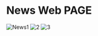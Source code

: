 # News Web PAGE

![News1](https://user-images.githubusercontent.com/47479239/58514625-1dbfa380-81ab-11e9-9a2e-055482a8ddbf.JPG)
![2](https://user-images.githubusercontent.com/47479239/58514572-01236b80-81ab-11e9-94b8-4ff11ca70bfd.JPG)
![3](https://user-images.githubusercontent.com/47479239/58514573-01236b80-81ab-11e9-9dcb-b9e6a01b5858.JPG)
